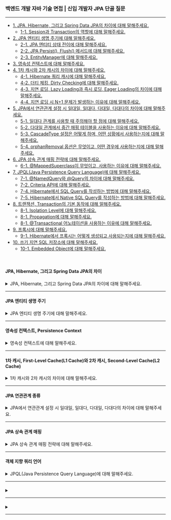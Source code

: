 ### 백엔드 개발 자바 기술 면접 | 신입 개발자 JPA 단골 질문

---

- [1. JPA, Hibernate, 그리고 Spring Data JPA의 차이에 대해 말해주세요.](#jpa-hibernate-그리고-spring-data-jpa의-차이)
    - [1-1. Session과 Transaction의 역할에 대해 말해주세요.]()
- [2. JPA 엔티티 생명 주기에 대해 말해주세요.](#jpa-엔티티-생명-주기)
    - [2-1. JPA 엔티티 상태 전이에 대해 말해주세요.]()
    - [2-2. JPA Persist(), Flush() 메서드에 대해 말해주세요.]()
    - [2-3. EntityManager에 대해 말해주세요.]()
- [3. 영속성 컨텍스트에 대해 말해주세요.](#영속성-컨텍스트-persistence-context)
- [4. 1차 캐시와 2차 캐시의 차이에 대해 말해주세요.](#1차-캐시-first-level-cachel1-cache와-2차-캐시-second-level-cachel2-cache)
    - [4-1. Hibernate 쿼리 캐시에 대해 말해주세요.]()
    - [4-2. 더티 체킹, Dirty Checking에 대해 말해주세요.]()
    - [4-3. 지연 로딩, Lazy Loading과 즉시 로딩, Eager Loading의 차이에 대해 말해주세요.]()
    - [4-4. 지연 로딩 시 N+1 문제가 발생하는 이유에 대해 말해주세요.]()
- [5. JPA에서 연관관계 설정 시 일대일, 일대다, 다대일, 다대다의 차이에 대해 말해주세요.](#jpa-연관관계-종류)
    - [5-1. 일대다 관계를 사용할 때 주의해야 할 점에 대해 말해주세요.](#)
    - [5-2. 다대일 관계에서 중간 매핑 테이블을 사용하는 이유에 대해 말해주세요.]()
    - [5-3. CascadeType 설정은 어떻게 하며, 어떤 상황에서 사용하는지에 대해 말해주세요.]()
    - [5-4. orphanRemoval 옵션은 무엇이고, 어떤 경우에 사용하는지에 대해 말해주세요.]()
- [6. JPA 상속 관계 매핑 전략에 대해 말해주세요.](#jpa-상속-관계-매핑)
    - [6-1. @MappedSuperclass이 무엇이고, 사용하는 이유에 대해 말해주세요.]()
- [7. JPQL(Java Persistence Query Language)에 대해 말해주세요.](#객체-지향-쿼리-언어)
    - [7-1. @NamedQuery와 @Query의 차이에 대해 말해주세요.]()
    - [7-2. Criteria API에 대해 말해주세요.]()
    - [7-4. Hibernate에서 SQL Query를 작성하는 방법에 대해 말해주세요.]()
    - [7-5. Hibernate에서 Native SQL Query를 작성하는 방법에 대해 말해주세요.]()
- [8. 트랜잭션, Transaction의 기본 동작에 대해 말해주세요.]()
    - [8-1. Isolation Level에 대해 말해주세요.]()
    - [8-1. Propagation에 대해 말해주세요.]()
    - [8-1. @Transactional 어노테이션을 사용하는 이유에 대해 말해주세요.]()
- [9. 프록시에 대해 말해주세요.]()
    - [9-1. Hibernate에서 프록시는 어떻게 생성되고 사용되는지에 대해 말해주세요.]()
- [10. 쓰기 지연 SQL 저장소에 대해 말해주세요.]()
    - [10-1. Embedded Object에 대해 말해주세요.]()

<br>

#### JPA, Hibernate, 그리고 Spring Data JPA의 차이

<details>
<summary>JPA, Hibernate, 그리고 Spring Data JPA의 차이에 대해 말해주세요.</summary>

- **JPA, Java Persistence API**: 데이터베이스와의 상호작용을 위해 **EntityManager를 통해 구현되는 인터페이스**로, ORM의 표준이다.
- **Hibernate**: **JPA를 구현한 라이브러리**로, 많은 기능과 성능 최적화를 제공한다. 다른 JPA 구현체로 쉽게 전환이 가능하다.
- **Spring Data JPA**: JPA를 기반으로 Repository 인터페이스를 통해 **메서드 이름에 맞는 쿼리를 자동으로 생성**해주는 편리한 기능을 제공한다.

<details>
<summary>⁉️ Hibernate에서 Session과 Transaction의 역할에 대해 말해주세요.</summary>

- **Session**: Hibernate와 데이터베이스 간의 연경을 관리한다.
    - **CRUD 작업**: 엔티티를 저장, 조회, 업데이트, 삭제하는 작업을 수행한다.
    - **1차 캐시**: 엔티티 객체를 1차 캐시에 저장하여 동일한 세션 내에서 동일한 객체에 대한 중복 조회를 방지한다.
    - **쿼리 실행**: HQL이나 Criteria API를 사용하여 쿼리를 실행하고 결과를 반환한다.


- **Transaction**: 데이터베이스 작업의 원자성을 보장한다.
    - **원자성 보장**: 여러 데이터베이스 작업이 모두 성공하거나 모두 실패하게 함으로써 데이터의 일관성을 유지한다.
    - **커밋 / 롤백**: 트랜잭션을 사용하여 작업을 커밋(확인)하거나 롤백(취소)할 수 있다.
    - **동시성 제어**: 트랜잭션을 통해 데이터베이스의 동시성 문제를 관리한다.

> Session은 Hibernate와 데이터베이스 간의 상호작용을 관리하는 반면, Transaction은 데이터베이스 작업의 원자성과 일관성을 보장하는 역할을 한다.

</details>

</details>

---

#### JPA 엔티티 생명 주기

<details>
<summary>JPA 엔티티 생명 주기에 대해 말해주세요.</summary>

- **비영속 상태, Transient**: 엔티티가 생성되었지만 데이터베이스에 저장되지 않고 **영속성 컨텍스트와 연결되지 않은 상태**이다.
- **영속 상태, Managed**: persist 메서드를 호출하여 엔티티가 **영속성 컨텍스트에 저장**되고 데이터베이스에 연결된 상태이다.
    - 이 상태에서는 **변경 사항이 자동으로 감지되어 데이터베이스에 반영**된다. 이 과정을 **Dirty Checking**이라고 한다.
- **준영속 상태, Detached**: detach 메서드를 호출하거나 EntityManager가 닫힐 때, **영속성 컨텍스트에서 더 이상 관리하지 않는 상태**이다.
- **삭제 상태, Removed**: remove 메서드를 호출하여 **영속성 컨텍스트에서 제거된 상태**로, 트랜잭션이 커밋될 때 데이터베이스에서 삭제된다.

<details>
<summary>⁉️ JPA 엔티티 상태 전이에 대해 말해주세요.</summary>

1. **Transient (비영속 상태) → Managed (영속 상태)**
    - persist() 메서드를 호출하여 엔티티를 영속성 컨텍스트에 저장한다.
2. **Managed (영속 상태) → Detached (준영속 상태)**
    - detach() 메서드를 호출하거나 EntityManager가 닫힐 때 엔티티가 영속성 컨텍스트에서 분리된다.
3. **Managed (영속 상태) → Removed (삭제 상태)**
    - remove() 메서드를 호출하여 엔티티를 영속성 컨텍스트에서 제거한다.
4. **Detached (준영속 상태) → Managed (영속 상태)**
    - merge() 메서드를 호출하여 준영속 상태의 엔ㅌ니티를 다시 영속성 컨텍스트에 병합한다.

</details>

<br>

<details>
<summary>⁉️ JPA Persist(), Flush() 메서드에 대해 말해주세요.</summary>

- **persit()**: 새로운 엔티티를 영속성 컨텍스트에 추가하여 영속 상태로 전이시키며, 트랜잭션 커밋 시 데이터베이스에 저장된다.
- **flush()**: 영속성 컨텍스트의 변경 사항을 즉시 데이터베이스에 반영하지만, 트랜잭션이 커밋되기 전까지는 변경 사항이 실제 저장되지 않는다.

</details>

<br>

<details>
<summary>⁉️ EntityManager에 대해 말해주세요.</summary>

- 엔티티의 **생명 주기를 관리**하고 데이터베이스와의 상호작용을 수행하는 주요 **인터페이스**이다.
- EntityManager 객체는 엔티티를 영속성 컨텍스트에 저장하고, 쿼리를 실행하며, 트랜잭션을 관리하는 역할을 한다.

</details>

</details>

---

#### 영속성 컨텍스트, Persistence Context

<details>
<summary>영속성 컨텍스트에 대해 말해주세요.</summary>

- 엔티티를 **메모리에 저장 및 관리**하며, 데이터베이스와의 상호작용을 최적화한다.
- EntityManager는 하나의 영속성 컨텍스트와 연결되어 있으며, EntityManager가 사용될 때까지 유지된다.
- 데이터베이스와의 실제 연결 없이 엔티티의 상태를 관리하는 **가상의 저장소 역할**을 하며, 엔티티의 상태 변화는 데이터베이스에 자동으로 반영된다.

</details>

---

#### 1차 캐시, First-Level Cache(L1 Cache)와 2차 캐시, Second-Level Cache(L2 Cache)

<details>
<summary>1차 캐시와 2차 캐시의 차이에 대해 말해주세요.</summary>

- **1차 캐시**: 각 EntityManager에 의해 관리되는 캐시로, 영속성 컨텍스트 내에서 엔티티의 상태를 저장한다.
    - EntityManager 인스턴스에 국한되어 있으며, 해당 인스턴스가 열려 있는 동안만 유효하다.
    - 변경을 자동으로 감지하는 Dirty Checking으로 데이터베이스에 반영하며, 메모리에 저장되어 데이터베이스 접근을 줄여 성능 향상과 빠른 속도를 제공한다.

- **2차 캐시**: 애플리케이션 전체에서 공유되는 캐시로, 여러 EntityManager 인스턴스에서 사용 가능하다.
    - EntityManager가 종료되어도 캐시는 유지되며, 설정에 따라 지속적으로 존재할 수 있다.
    - 동시성 극대화를 위해 데이터의 복사본을 반환하며, 데이터 일관성 관리를 위해 캐시 무효화 정책이나 TTL을 설정할 수 있다.

<details>
<summary>⁉️ Hibernate 쿼리 캐시에 대해 말해주세요.</summary>

- **엔티티 캐시, Entity Cache**: 자주 조회되는 엔티티의 상태를 메모리에 저장해 데이터베이스 접근을 줄인다.
- **컬렉션 캐시, Collection Cache**: 특정 엔티티와 관련된 컬렉션의 데이터를 캐시하여, 해당 엔티티를 조회할 때 관련된 컬렉션을 신속히 가져올 수 있도록 한다.
- **쿼리 캐시, Query Cache**: 동일한 쿼리를 반복적으로 실행할 때, 데이터베이스에 접근하지 않고 캐시된 결과를 반환하여 성능을 향상시킨다.

<br>

**쿼리 캐시 사용 방법**

1. Hibernate 설정: application.properties에서 쿼리 캐시를 활성화한다.

```properties
spring.jpa.properties.hibernate.cache.use_second_level_cache=true
spring.jpa.properties.hibernate.cache.region.factory_class=org.hibernate.cache.ehcache.EhCacheRegionFactory
spring.jpa.properties.hibernate.cache.use_query_cache=true
```

2. 쿼리 캐시 사용: 쿼리를 실행할 때 setHint를 사용하여 쿼리 캐시를 사용하도록 설정한다.

```java
entityManager.createQuery("SELECT M FROM Member M")
  .

setHint("org.hibernate.cacheable",true) // 쿼리 캐시 사용
  .

getResultList();
```

<br>

**Spring Data JPA에서 쿼리 캐시 사용 방법**

1. Spring Data JPA 설정: application.properties에서 쿼리 캐시를 활성화한다.

```properties
spring.jpa.properties.hibernate.cache.use_second_level_cache=true
spring.jpa.properties.hibernate.cache.region.factory_class=org.hibernate.cache.ehcache.EhCacheRegionFactory
spring.jpa.properties.hibernate.cache.use_query_cache=true
```

2. 쿼리 캐시 사용: Spring Data JPA의 @Query 어노테이션을 사용하여 쿼리 캐시를 설정한다.

- Hibernate의 쿼리 캐시를 활용한다면 @QueryHints를 사용하여 활성화한다.

```java
public interface MemberRepository extends Repository<Member, Long> {

	@QueryHints(value = {
		@QueryHint(name = "org.hibernate.cacheable", value = "true"),
		@QueryHint(name = "org.hibernate.cacheRegion", value = "member-by-lastname") // cache-region 값 설정
	})
	Page<Member> findByLastname(String lastname, Pageable pageable);
}
```

- Spring의 캐시 기능을 통해 메서드 결과를 캐시하고 싶다면 @Cacheable을 사용하여 활성화한다.

```java

@Query(value = "SELECT M FROM Member M", nativeQuery = false)
@org.springframework.cache.annotation.Cacheable
	// 캐시 사용 설정
List<Member> findAllMembers();
```

</details>

<br>

<details>
<summary>⁉️ 더티 체킹, Dirty Checking에 대해 말해주세요.</summary>

- JPA는 엔티티의 상태를 영속성 컨텍스트 내에서 관리한다. 엔티티가 영속 상태에 있을 때, JPA는 해당 엔티티의 필드 값을 감시한다.
- 엔티티의 필드 값이 변경되면, JPA는 이를 감지하여 해당 엔티티가 **더티, Dirty** 상태임을 인식한다.
- 더티 체킹은 주로 트랜잭션이 커밋될 때 이루어지며, 변경된 내용을 데이터베이스에 자동으로 반영한다.

```java
Member member = entityManager.find(Member.class, 1);
member.

setName("NewName");   // 필드 값 변경

entityManager.

getTransaction().

commit();   // 변경된 내용이 데이터베이스에 반영된다.
```

> JPA가 변경을 감지하기 위해서는 필드 값을 직접 수정하거나 setter 메서드를 사용해야 한다. 그렇지 않을 경우 JPA는 변경 사항을 인식하지 못한다.

</details>

<br>

<details>
<summary>⁉️ 지연 로딩, Lazy Loading과 즉시 로딩, Eager Loading의 차이에 대해 말해주세요.</summary>

- **지연 로딩, Lazy Loading**: 필요할 때만 데이터를 로드하여 성능과 메모리를 최적화하지만, N+1 문제와 같은 단점이 있을 수 있다.
- **즉시 로딩, Eager Loading**: 모든 연관 데이터를 즉시 로드하여 데이터 접근이 용이하지만, 초기 로딩 시간과 메모리 사용량이 증가할 수 있다.

</details>

<br>

<details>
<summary>⁉️ 지연 로딩 시 N+1 문제가 발생하는 이유에 대해 말해주세요.</summary>

- 연관된 엔티티를 실제 필요 시까지 로드하지 않는 방식으로 부모 엔티티 조회 후, 자식 엔티티에 접근할 때마다 추가적인 쿼리가 실행된다.
- 이를 해결하기 위해 _JOIN FETCH_, _Batch Fetching_, *FetchType.EAGER*를 사용하는 방법이 있다.

</details>

</details>

---

#### JPA 연관관계 종류

<details>
<summary>JPA에서 연관관계 설정 시 일대일, 일대다, 다대일, 다대다의 차이에 대해 말해주세요.</summary>

- **일대일(1:1)**: 하나의 엔티티가 다른 엔티티와 일대일 관계를 가지는 경우이다.
- **일대다(1:N)**: 하나의 엔티티가 여러 엔티티와 관계를 가지는 경우이다.
- **다대일(N:1)**: 여러 엔티티가 하나의 엔티티와 관계를 가지는 경우이다.
- **다대다(N:M)**: 여러 엔티티가 서로 관계를 가지는 경우이다.

> 데이터베이스를 기준으로 다중성을 결정하며, 다(N) 쪽이 외래키를 가지고 있다.

<details>
<summary>⁉️ 일대다 관계를 사용할 때 주의해야 할 점에 대해 말해주세요.</summary>

- 일대다(1:N) 관계에서 일(1) 쪽의 수정만 했지만, 다(N) 쪽의 수정이 생겨 쿼리가 발생하게 된다.
- 일대다(1:N) 단방향 연관관계 매핑이 필요한 경우, **다대일(N:1) 양방향 연관관계 매핑**이 추후 유지보수가 더 수월하다.

</details>

<br>

<details>
<summary>⁉️ 다대일 관계에서 중간 매핑 테이블을 사용하는 이유에 대해 말해주세요.</summary>

- 다대다(N:M) 관계는 중간 테이블이 숨겨져 있어 복잡한 조인 쿼리가 발생할 수 있다.
- 자동 생성된 중간 테이블은 외래 키 외에 다른 정보들도 저장하므로 문제가 발생할 확률이 높다.

> 다대다(N:M) 관계는 일대다(1:N) 혹은 다대일(N:1) 관계로 풀어서 중간 테이블을 엔티티로 만드는 것이 유연한 변경이 도움이 된다.

</details>

<br>

<details>
<summary>⁉️ CascadeType 설정은 어떻게 하며, 어떤 상황에서 사용하는지에 대해 말해주세요.</summary>

- **CASCADE 영속성 전이**는 **부모 엔티티의 상태 변화가 자식 엔티티에 전파**되는 기능이다.

```java

@Entity
public class Child {
	@Id
	@GeneratedValue(strategy = GenerationType.IDENTITY)
	private Long id;

	@ManyToOne
	@JoinColumn(name = "parent_id") // 외래 키 설정
	private Parent parent;

	// 기타 필드, 생성자, getter/setter 등
}

@Entity
public class Parent {
	@Id
	@GeneratedValue(strategy = GenerationType.IDENTITY)
	private Long id;

	@OneToMany(mappedBy = "parent", cascade = CascadeType.ALL)
	private List<Child> children = new ArrayList<>();

	// 기타 필드, 생성자, getter/setter 등
}
```

- CascadeType의 종류로는 **PERSIST**, **MERGE**, **REMOVE**, **REFRESH**, **DETACH**, **ALL**이 있다.

</details>

<br>

<details>
<summary>⁉️ orphanRemoval 옵션은 무엇이고, 어떤 경우에 사용하는지에 대해 말해주세요.</summary>

- **부모 엔티티와의 관계가 끊어진 자식 엔티티를 자동으로 삭제**하는 JPA 기능이다.
- 관계를 정의할 때 `orphanRemoval = true`로 설정하여 사용하며, 주로 자식 엔티티가 더 이상 필요하지 않을 때 데이터 무결성 유지를 위해 사용한다.

</details>

</details>

---

#### JPA 상속 관계 매핑

<details>
<summary>JPA 상속 관계 매핑 전략에 대해 말해주세요.</summary>

- **조인 전략**: 부모 클래스와 자식 클래스 각각에 테이블을 생성한다.
    - 부모 클래스의 테이블과 자식 클래스의 테이블을 조인하여 데이터를 조회한다.
    - @Inheritance(strategy = InheritanceType.JOINED)를 부모 클래스에 사용한다.

- **단일 테이블 전략**: 모든 클래스의 데이터를 하나의 테이블에 저장한다.
    - @Inheritance(strategy = InheritanceType.SINGLE_TABLE)를 부모 클래스에 사용한다.
    - @DiscriminatorColumn과 @DiscriminatorValue를 사용하여 각 서브타입을 구별한다.

- **구현 클래스별 테이블 전략**: 각 서브타입마다 별도의 테이블을 생성한다.
    - @Inheritance(strategy = InheritanceType.TABLE_PER_CLASS)를 부모 클래스에 사용한다.

<details>
<summary>⁉️ @MappedSuperclass이 무엇이고, 사용하는 이유에 대해 말해주세요.</summary>

- JPA에서 부모 클래스가 테이블로 매핑되지 않도록 하면서, 자식 클래스가 부모 클래스의 필드를 상속받을 수 있게 한다.
- 공통 속성을 여러 엔티티에 적용하고 싶을 때 유용하다.

</details>

</details>

---

#### 객체 지향 쿼리 언어

<details>
<summary>JPQL(Java Persistence Query Language)에 대해 말해주세요.</summary>

- JPA에서 제공하는 객체 지향 쿼리 언어로, SQL과 유사하지만 데이터베이스 테이블이 아닌 엔티티 객체를 기반으로 쿼리를 작성한다.

**JPQL 특징**

- **객체 지향적**: 엔티티와 그 속성을 사용하여 쿼리를 구성한다.
- **데이터베이스 독립성**: JPA 구현체에 따라 다르게 해석될 수 있어, 특정 데이터베이스에 종속되지 않아 이식성이 높다.
- **동적 쿼리**: 동적 쿼리를 작성할 수 있는 기능을 제공하며, 조건에 따라 쿼리를 변경할 수 있다.

```java
public class AlbumRepository {

	@PersistenceContext
	private EntityManager entityManager;

	public List<Album> findAlbumsByArtist(String artist) {
		String jpql = "SELECT a FROM Album a WHERE a.artist = :artist";
		TypedQuery<Album> query = entityManager.createQuery(jpql, Album.class);
		query.setParameter("artist", artist);
		return query.getResultList();
	}
}
```

> JPQL은 객체 지향적인 데이터 접근을 가능하게 하며, 데이터베이스 구조에 의존하지 않고 엔티티를 중심으로 쿼리를 작성할 수 있다.

<details>
<summary>⁉️ @NamedQuery와 @Query의 차이에 대해 말해주세요.</summary>

- **NamedQuery**: 미리 정의된 JPQL 쿼리로, 엔티티 클래스 레벨에서 @NamedQuery를 사용하여 정의한다.

```java
@NamedQuery(name = "Member.findByName", query = "SELECT m FROM Member m WHERE m.name = :name")
```

- Query: Spring Data JPA에서 제공하는 어노테이션으로, 메서드에 직접 JPQL 또는 SQL 쿼리를 정의할 수 있다.

```java
@Query("SELECT m FROM Member m WHERE m.name = :name")
Member findByName(@Param("name") String name);
```

> @NamedQuery는 반복적이고 성능이 중요할 때, @Query는 복잡한 쿼리나 동적으로 작성할 때 유용하다.

</details>

<br>

<details>
<summary>⁉️ Criteria API에 대해 말해주세요.</summary>

- JPQL을 자바 코드로 작성하도록 도와주는 빌더 클래스 API로, 타입-세이프하고 동적 쿼리를 작성할 수 있다.
  - 타입-세이프로 인해 컴파일 안정성을 제공하며, 컴파일 타임에 오류를 검출할 수 있다.
  - 코드가 복잡하고 장황하여 직관적이지 못해 이해하기 힘들다는 단점이 있다.

</details>

<br>

<details>
<summary>⁉️ Hibernate에서 SQL Query를 작성하는 방법에 대해 말해주세요.</summary>

- HQL, Hibernate Query Language
  - 객체 지향 쿼리 언어로, 엔티티 객체를 기반으로 쿼리를 작성한다. SQL과 유사하지만, 데이터베이스 테이블이 아닌 엔티티 클래스를 대상으로 한다.

```java
String HQL = "FROM Member WHERE name = :name";
Query query = session.createQuery(HQL);
query.setParameter("name", "John");
List<Member> results = query.list();
```

> HQL은 JPQL의 기능을 포함하고 있으며, Hibernate에서만 사용된다.

- Criteria API
  - 동적 쿼리를 작성할 수 있는 방법으로, 타입 안정성을 제공하여 객체 지향적으로 쿼리를 구성할 수 있다.

```java
CriteriaBuilder criteriaBuilder = session.getCriteriaBuilder();
CriteriaQuery<Member> criteriaQuery = criteriaBuilder.createQuery(Member.class);
Root<Member> memberRoot = criteriaQuery.from(Member.class);
criteriaQuery.select(memberRoot).where(criteriaBuilder.equal(memberRoot.get("name"), "John"));
List<Member> results = session.createQuery(criteriaQuery).getResultList();
```
</details>

<br>

<details>
<summary>⁉️ </summary>

</details>

</details>

---

####     

<details>
<summary></summary>

<details>
<summary>⁉️ </summary>

</details>

</details>

---

####     

<details>
<summary></summary>

<details>
<summary>⁉️ </summary>

</details>

</details>

---

